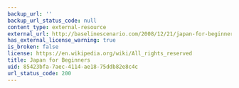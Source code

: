 ```yaml
---
backup_url: ''
backup_url_status_code: null
content_type: external-resource
external_url: http://baselinescenario.com/2008/12/21/japan-for-beginners/
has_external_license_warning: true
is_broken: false
license: https://en.wikipedia.org/wiki/All_rights_reserved
title: Japan for Beginners
uid: 85423bfa-7aec-4114-ae18-75ddb82e8c4c
url_status_code: 200
---
```

